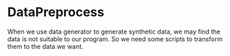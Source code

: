 DataPreprocess
==============

When we use data generator to generate synthetic data, we may find the data is not suitable to our program.
So we need some scripts to transform them to the data we want.
